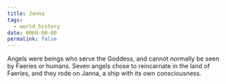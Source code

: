 ```yaml
---
title: Janna
tags:
  - world_history
date: 0060-00-00
permalink: false
---
```

Angels were beings who serve the Goddess, and cannot normally be seen by Faeries or humans. Seven angels chose to reincarnate in the land of Faeries, and they rode on Janna, a ship with its own consciousness.